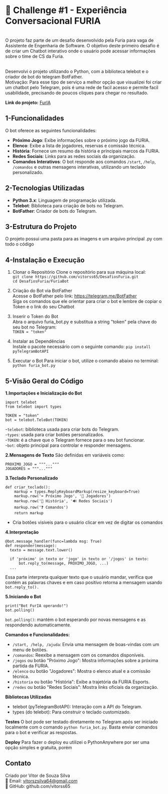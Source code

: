 <h1>💬 Challenge #1 - Experiência Conversacional FURIA</h1></br>
O projeto faz parte de um desafio desenvolvido pela Furia para vaga de Assistente de Engenharia de Software. 
O objetivo deste primeiro desafio é de criar um Chatbot interativo onde o usuário pode acessar informações sobre o time de CS da Furia.</br></br>

Desenvolvi o projeto utilizando o Python, com a biblioteca telebot e o criador de bot do telegram BotFather.</br>
Motivação: Para esse tipo de serviço a melhor opção que visualizei foi criar um chatbot pelo Telegram, pois é uma rede de facil acesso e permite facil usabilidade, precisando de poucos cliques para chegar no resultado.

**Link do projeto:** [FurIA](t.me/furiateamfan_bot)
## 1-Funcionalidades

O bot oferece as seguintes funcionalidades:
- **Próximo Jogo**: Exibe informações sobre o próximo jogo da FURIA.
- **Elenco**: Exibe a lista de jogadores, reservas e comissão técnica.
- **História**: Fornece um resumo da história e principais marcos da FURIA.
- **Redes Sociais**: Links para as redes sociais da organização.
- **Comandos Interativos**: O bot responde aos comandos `/start`, `/help`, `/comandos` e outras mensagens interativas, utilizando um teclado personalizado.

## 2-Tecnologias Utilizadas

- **Python 3.x**: Linguagem de programação utilizada.
- **Telebot**: Biblioteca para criação de bots no Telegram.
- **BotFather**: Criador de bots do Telegram.
  
## 3-Estrutura do Projeto
  O projeto possui uma pasta para as imagens e um arquivo principal .py com todo o código

## 4-Instalação e Execução
1. Clonar o Repositório
Clone o repositório para sua máquina local:</br>
`git clone https://github.com/vitorss65/DesafiosFuria.git`</br>
`cd DesafiosFuria/FuriaBot`</br>

2. Criação do Bot via BotFather</br>
Acesse o BotFather pelo link: https://telegram.me/BotFather</br>
Siga os comandos que ele orientar para criar o bot e lembre de copiar o Token e o link do seu Chatbot</br>

3. Inserir o Token do Bot</br>
Abra o arquivo furia_bot.py e substitua a string "token" pela chave do seu bot no Telegram:</br>
`TOKEN = "token"`</br>

4. Instalar as Dependências</br>
Instale o pacote necessário com o seguinte comando:
`pip install pyTelegramBotAPI`

6. Executar o Bot
Para iniciar o bot, utilize o comando abaixo no terminal:
`python furia_bot.py`

## 5-Visão Geral do Código
**1.Importações e Inicialização do Bot**
```
import telebot
from telebot import types

TOKEN = "token" 
bot = telebot.TeleBot(TOKEN)
```
-`telebot`: biblioteca usada para criar bots do Telegram.</br>
-`types`: usada para criar botões personalizados.</br>
-`TOKEN`: é a chave que o Telegram fornece para o seu bot funcionar.</br>
-`bot`: objeto principal para controlar e responder mensagens.</br>

**2.Mensagens de Texto**
São definidas em variáveis como:
```
PROXIMO_JOGO = """..."""
JOGADORES = """..."""
```
**3.Teclado Personalizado**
```
def criar_teclado():
    markup = types.ReplyKeyboardMarkup(resize_keyboard=True)
    markup.row('⬅️ Próximo Jogo', '👥 Jogadores')
    markup.row('📜 História', '🔊 Redes Sociais')
    markup.row('❓ Comandos')
    return markup
```
- Cria botões visíveis para o usuário clicar em vez de digitar os comandos </br>

**4.Interpretação**
  ```
  @bot.message_handler(func=lambda msg: True)
  def responder(message):
    texto = message.text.lower()
    
    if 'próximo' in texto or 'jogo' in texto or '/jogos' in texto:
        bot.reply_to(message, PROXIMO_JOGO, ...)
    ...
  ```
  Essa parte interpreta qualquer texto que o usuário mandar, verifica que contém as palavras chaves e em caso positivo
  retorna a mensagem usando `bot.reply_to().`</br>

**5.Iniciando o Bot**
```
print("Bot FurIA operando!")
bot.polling()
```
  `bot.polling()`: mantém o bot esperando por novas mensagens e as respondendo automaticamente. </br>
  
**Comandos e Funcionalidades:**</br>
- `/start, /help, /ajuda`: Envia uma mensagem de boas-vindas com um menu de botões.
- `/comandos`: Reexibe a mensagem com os comandos disponíveis.
- `/jogos` ou botão "Próximo Jogo": Mostra informações sobre a próxima partida da FURIA.
- `/elenco` ou botão "Jogadores": Mostra o elenco atual e a comissão técnica.
- `/historia` ou botão "História": Exibe a trajetória da FURIA Esports.
- `/redes` ou botão "Redes Sociais": Mostra links oficiais da organização.


**Bibliotecas Utilizadas**</br>
- telebot (pyTelegramBotAPI): Interação com a API do Telegram.
- types (do telebot): Para construir o teclado customizado.

**Testes**
O bot pode ser testado diretamente no Telegram após ser iniciado localmente com o comando `python furia_bot.py`. Basta enviar comandos para o bot e verificar as respostas.

**Deploy**
Para fazer o deploy eu utilizei o PythonAnywhere por ser uma opção simples e gratuita, porém </br>


**<h2>Contato</h2>**
Criado por Vitor de Souza Silva</br>
📧 Email: vitorszsilva64@gmail.com</br>
🔗 GitHub: github.com/vitorss65</br>


